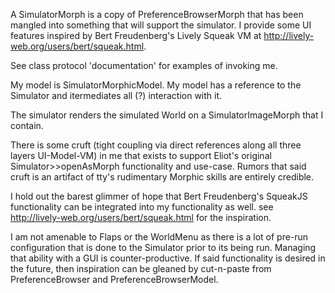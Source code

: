 A SimulatorMorph is a copy of PreferenceBrowserMorph that has been mangled into something that will support the simulator.  I provide some UI features inspired by Bert Freudenberg's Lively Squeak VM at http://lively-web.org/users/bert/squeak.html.

See class protocol 'documentation' for examples of invoking me.

My model is SimulatorMorphicModel. 
My model has a reference to the Simulator and itermediates all (?) interaction with it.

The simulator renders the simulated World on a SimulatorImageMorph that I contain. 

There is some cruft (tight coupling via direct references along all three layers UI-Model-VM) in me that exists to support Eliot's original Simulator>>openAsMorph functionality and use-case.
Rumors that said cruft is an artifact of tty's rudimentary Morphic skills are entirely credible.

I hold out the barest glimmer of hope that Bert Freudenberg's SqueakJS functionality can be integrated into my functionality as well. 
see http://lively-web.org/users/bert/squeak.html for the inspiration.

I am not amenable to Flaps or the WorldMenu as there is a lot of pre-run configuration that is done to the Simulator prior to its being run.
Managing that ability with a GUI is counter-productive. If said functionality is desired in the future, then inspiration can be gleaned by cut-n-paste from PreferenceBrowser and PreferenceBrowserModel.